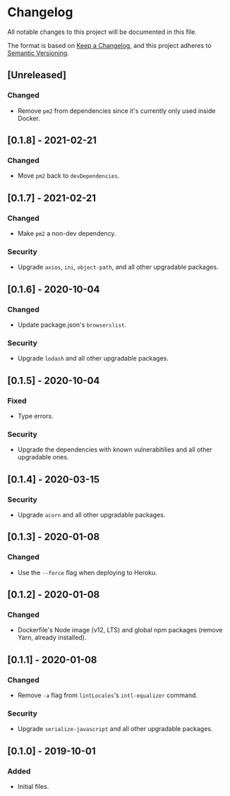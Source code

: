 # Changelog

All notable changes to this project will be documented in this file.

The format is based on [Keep a Changelog](https://keepachangelog.com/en/1.0.0/),
and this project adheres to [Semantic Versioning](https://semver.org/spec/v2.0.0.html).

## [Unreleased]

### Changed

- Remove `pm2` from dependencies since it's currently only used inside Docker.

## [0.1.8] - 2021-02-21

### Changed

- Move `pm2` back to `devDependencies`.

## [0.1.7] - 2021-02-21

### Changed

- Make `pm2` a non-dev dependency.

### Security

- Upgrade `axios`, `ini`, `object-path`, and all other upgradable packages.

## [0.1.6] - 2020-10-04

### Changed

- Update package.json's `browserslist`.

### Security

- Upgrade `lodash` and all other upgradable packages.

## [0.1.5] - 2020-10-04

### Fixed

- Type errors.

### Security

- Upgrade the dependencies with known vulnerabitilies and all other upgradable ones.

## [0.1.4] - 2020-03-15

### Security

- Upgrade `acorn` and all other upgradable packages.

## [0.1.3] - 2020-01-08

### Changed

- Use the `--force` flag when deploying to Heroku.

## [0.1.2] - 2020-01-08

### Changed

- Dockerfile's Node image (v12, LTS) and global npm packages (remove Yarn, already installed).

## [0.1.1] - 2020-01-08

### Changed

- Remove `-a` flag from `lintLocales`'s `intl-equalizer` command.

### Security

- Upgrade `serialize-javascript` and all other upgradable packages.

## [0.1.0] - 2019-10-01

### Added

- Initial files.
